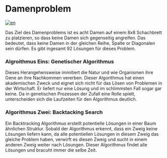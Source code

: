 # Damenproblem
[![en](https://img.shields.io/badge/lang-en-green.svg)](https://github.com/danielgafarov/8queens/blob/main/README.md)

Das Ziel des Damenproblems ist es acht Damen auf einem 8x8 Schachbrett zu platzieren, so dass keine Damen sich gegenseitig angreifen. Das bedeutet, dass keine Damen in der gleichen Reihe, Spalte or Diagonalen sein dürfen. Es gibt ingesamt 92 Lösungen für dieses Problem.
### Algroithmus Eins: Genetischer Algorithmus
Dieses Herangehensweise immitiert die Natur und wie Organismen ihre Gene an ihre Nachkommen vererben. Dieser Algorithmus hat einen akademischen Zweck und eignet sich nicht für das Lösen von Problemen in der Wirtschaft. Er liefert nur eine Lösung und im schlimmsten Fall sogar gar keine. Da in genetischen Prozessen der Zufall eine Rolle spielt, unterscheiden sich die Laufzeiten für den Algorithmus deutlich.
### Algorithmus Zwei: Backtacking Search
Ein Backtracking Algorithmus erstellt potentielle Lösungen in einer Baum ähnlichen Struktur. Sobald der Algorithmus erkennt, dass ein Zweig keine Lösungen liefern kann, da alle potentiellen Lösungen in diesem Zweig das gleiche Problem haben, verwirft es diesen Zweig und sucht in einem anderen Zweig weiter nach Lösungen. Dieser Algorithmus findet alle Lösungen und bracuht immer die selbe Zeit.
